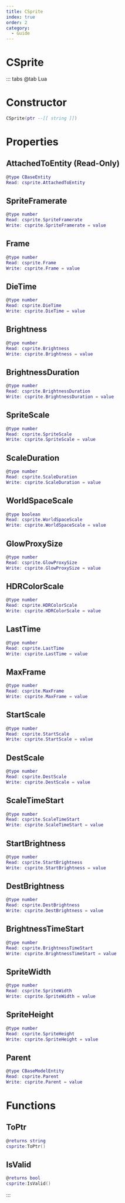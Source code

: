 ```yaml
---
title: CSprite
index: true
order: 2
category:
  - Guide
---
```


# CSprite

::: tabs
@tab Lua
# Constructor
```lua
CSprite(ptr --[[ string ]])
```
# Properties
## AttachedToEntity (Read-Only)
```lua
@type CBaseEntity
Read: csprite.AttachedToEntity
```
## SpriteFramerate 
```lua
@type number
Read: csprite.SpriteFramerate
Write: csprite.SpriteFramerate = value
```
## Frame 
```lua
@type number
Read: csprite.Frame
Write: csprite.Frame = value
```
## DieTime 
```lua
@type number
Read: csprite.DieTime
Write: csprite.DieTime = value
```
## Brightness 
```lua
@type number
Read: csprite.Brightness
Write: csprite.Brightness = value
```
## BrightnessDuration 
```lua
@type number
Read: csprite.BrightnessDuration
Write: csprite.BrightnessDuration = value
```
## SpriteScale 
```lua
@type number
Read: csprite.SpriteScale
Write: csprite.SpriteScale = value
```
## ScaleDuration 
```lua
@type number
Read: csprite.ScaleDuration
Write: csprite.ScaleDuration = value
```
## WorldSpaceScale 
```lua
@type boolean
Read: csprite.WorldSpaceScale
Write: csprite.WorldSpaceScale = value
```
## GlowProxySize 
```lua
@type number
Read: csprite.GlowProxySize
Write: csprite.GlowProxySize = value
```
## HDRColorScale 
```lua
@type number
Read: csprite.HDRColorScale
Write: csprite.HDRColorScale = value
```
## LastTime 
```lua
@type number
Read: csprite.LastTime
Write: csprite.LastTime = value
```
## MaxFrame 
```lua
@type number
Read: csprite.MaxFrame
Write: csprite.MaxFrame = value
```
## StartScale 
```lua
@type number
Read: csprite.StartScale
Write: csprite.StartScale = value
```
## DestScale 
```lua
@type number
Read: csprite.DestScale
Write: csprite.DestScale = value
```
## ScaleTimeStart 
```lua
@type number
Read: csprite.ScaleTimeStart
Write: csprite.ScaleTimeStart = value
```
## StartBrightness 
```lua
@type number
Read: csprite.StartBrightness
Write: csprite.StartBrightness = value
```
## DestBrightness 
```lua
@type number
Read: csprite.DestBrightness
Write: csprite.DestBrightness = value
```
## BrightnessTimeStart 
```lua
@type number
Read: csprite.BrightnessTimeStart
Write: csprite.BrightnessTimeStart = value
```
## SpriteWidth 
```lua
@type number
Read: csprite.SpriteWidth
Write: csprite.SpriteWidth = value
```
## SpriteHeight 
```lua
@type number
Read: csprite.SpriteHeight
Write: csprite.SpriteHeight = value
```
## Parent 
```lua
@type CBaseModelEntity
Read: csprite.Parent
Write: csprite.Parent = value
```
# Functions
## ToPtr
```lua
@returns string
csprite:ToPtr()
```
## IsValid
```lua
@returns bool
csprite:IsValid()
```

:::